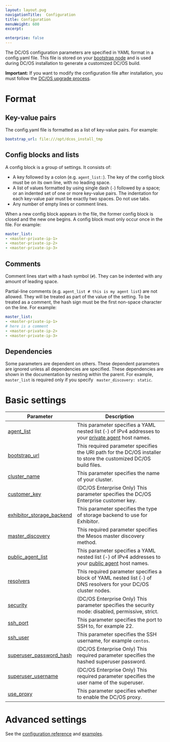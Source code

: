 ```yaml
---
layout: layout.pug
navigationTitle:  Configuration
title: Configuration
menuWeight: 600
excerpt:

enterprise: false
---
```


<!-- This source repo for this topic is https://github.com/dcos/dcos-docs -->


The DC/OS configuration parameters are specified in YAML format in a config.yaml file. This file is stored on your [bootstrap node](/1.10/installing/ent/custom/system-requirements/#bootstrap-node) and is used during DC/OS installation to generate a customized DC/OS build.

**Important:** If you want to modify the configuration file after installation, you must follow the [DC/OS upgrade process](/1.10/installing/ent/upgrading/). 

# Format

## Key-value pairs
The config.yaml file is formatted as a list of key-value pairs. For example:

```yaml
bootstrap_url: file:///opt/dcos_install_tmp
```

## Config blocks and lists
A config block is a group of settings. It consists of:

- A key followed by a colon (e.g. `agent_list:`). The key of the config block must be on its own line, with no leading space.
- A list of values formatted by using single dash (`-`) followed by a space; or an indented set of one or more key-value pairs. The indentation for each key-value pair must be exactly two spaces. Do not use tabs.
- Any number of empty lines or comment lines.

When a new config block appears in the file, the former config block is closed and the new one begins. A config block must only occur once in the file. For example:

```yaml
master_list:
- <master-private-ip-1>
- <master-private-ip-2>
- <master-private-ip-3>
```

## Comments
Comment lines start with a hash symbol (`#`). They can be indented with any amount of leading space.

Partial-line comments (e.g. `agent_list # this is my agent list`) are not allowed. They will be treated as part of the value of the setting. To be treated as a comment, the hash sign must be the first non-space character on the line. For example:

```yaml
master_list:
- <master-private-ip-1>
# here is a comment
- <master-private-ip-2>
- <master-private-ip-3>
```

## Dependencies
Some parameters are dependent on others. These dependent parameters are ignored unless all dependencies are specified. These dependencies are shown in the documentation by nesting within the parent. For example, `master_list` is required only if you specify ` master_discovery: static`.

# Basic settings

| Parameter                              | Description                                                                                                                                               |
|----------------------------------------|-----------------------------------------------------------------------------------------------------------------------------------------------------------|
| [agent_list](/1.10/installing/ent/custom/configuration/configuration-parameters/#agent-list)      | This parameter specifies a YAML nested list (`-`) of IPv4 addresses to your [private agent](/1.10/overview/concepts/#private-agent-node) host names.                  |
| [bootstrap_url](/1.10/installing/ent/custom/configuration/configuration-parameters/#bootstrap-url)                          | This required parameter specifies the URI path for the DC/OS installer to store the customized DC/OS build files.                                         |
| [cluster_name](/1.10/installing/ent/custom/configuration/configuration-parameters/#cluster-name)                           | This parameter specifies the name of your cluster.    |
| [customer_key](/1.10/installing/ent/custom/configuration/configuration-parameters/#customer-key)                  | (DC/OS Enterprise Only) This parameter specifies the DC/OS Enterprise customer key.   |
| [exhibitor_storage_backend](/1.10/installing/ent/custom/configuration/configuration-parameters/#exhibitor-storage-backend)         | This parameter specifies the type of storage backend to use for Exhibitor.          |
| [master_discovery](/1.10/installing/ent/custom/configuration/configuration-parameters/#master-discovery)                          | This required parameter specifies the Mesos master discovery method.         |
| [public_agent_list](/1.10/installing/ent/custom/configuration/configuration-parameters/#public-agent-list)       | This parameter specifies a YAML nested list (-) of IPv4 addresses to your [public agent](/1.10/overview/concepts/#public-agent-node) host names.    |
| [resolvers](/1.10/installing/ent/custom/configuration/configuration-parameters/#resolvers)       | This required parameter specifies a block of YAML nested list (`-`) of DNS resolvers for your DC/OS cluster nodes.   |
| [security](/1.10/installing/ent/custom/configuration/configuration-parameters/#security)                           | (DC/OS Enterprise Only) This parameter specifies the security mode: disabled, permissive, strict.  |
| [ssh_port](/1.10/installing/ent/custom/configuration/configuration-parameters/#ssh-port)                           | This parameter specifies the port to SSH to, for example 22.          |
| [ssh_user](/1.10/installing/ent/custom/configuration/configuration-parameters/#ssh-user)                           | This parameter specifies the SSH username, for example `centos`.     |
| [superuser_password_hash](/1.10/installing/ent/custom/configuration/configuration-parameters/#superuser-password-hash)            | (DC/OS Enterprise Only) This required parameter specifies the hashed superuser password.      |
| [superuser_username](/1.10/installing/ent/custom/configuration/configuration-parameters/#superuser-username)               | (DC/OS Enterprise Only) This required parameter specifies the user name of the superuser.    |
| [use_proxy](/1.10/installing/ent/custom/configuration/configuration-parameters/#use-proxy)        | This parameter specifies whether to enable the DC/OS proxy.     |


# Advanced settings

See the [configuration reference](/1.10/installing/ent/custom/configuration/configuration-parameters/) and [examples](/1.10/installing/ent/custom/configuration/examples/).
